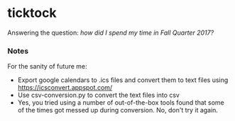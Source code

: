 # ticktock

Answering the question: *how did I spend my time in Fall Quarter 2017?*

### Notes
For the sanity of future me:
* Export google calendars to .ics files and convert them to text files using https://icsconvert.appspot.com/
* Use csv-conversion.py to convert the text files into csv
* Yes, you tried using a number of out-of-the-box tools found that some of the times got messed up during conversion. No, don't try it again.
